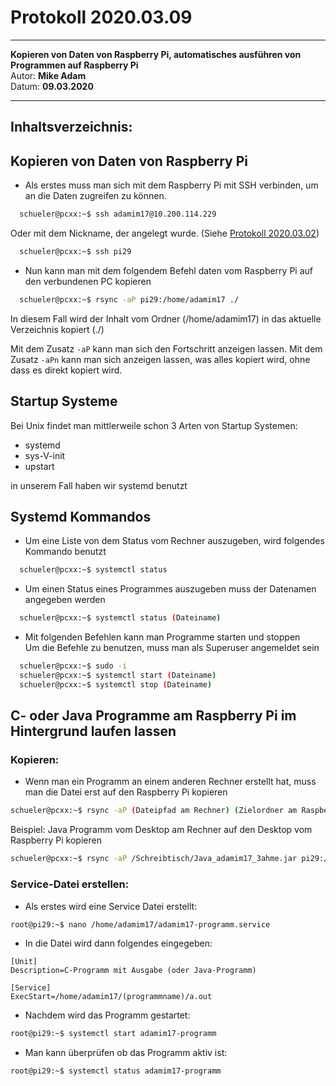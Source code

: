 # Protokoll 2020.03.09
--------------------------
**Kopieren von Daten von Raspberry Pi, automatisches ausführen von Programmen auf Raspberry Pi**   
Autor: **Mike Adam**  
Datum: **09.03.2020**   

----------------------
## Inhaltsverzeichnis:



## Kopieren von Daten von Raspberry Pi
* Als erstes muss man sich mit dem Raspberry Pi mit SSH verbinden, um an die Daten zugreifen zu können.
````bash
  schueler@pcxx:~$ ssh adamim17@10.200.114.229
````
Oder mit dem Nickname, der angelegt wurde. (Siehe  [Protokoll 2020.03.02](https://github.com/HTLMechatronics/m17-3ahme-la1-sx/blob/adamim17/protokolle/protokoll_2020-03-02_adamim17.md#anlegen-von-einem-nickname-f%C3%BCr-schnelleres-einloggen))
````bash
  schueler@pcxx:~$ ssh pi29
````
* Nun kann man mit dem folgendem Befehl daten vom Raspberry Pi auf den verbundenen PC kopieren
````bash
  schueler@pcxx:~$ rsync -aP pi29:/home/adamim17 ./
````
In diesem Fall wird der Inhalt vom Ordner (/home/adamim17) in das aktuelle Verzeichnis kopiert (./)   
   
Mit dem Zusatz `-aP` kann man sich den Fortschritt anzeigen lassen. Mit dem Zusatz `-aPn` kann man sich anzeigen lassen, was alles kopiert wird, ohne dass es direkt kopiert wird.

## Startup Systeme
Bei Unix findet man mittlerweile schon 3 Arten von Startup Systemen:
* systemd
* sys-V-init
* upstart
   
in unserem Fall haben wir systemd benutzt

## Systemd Kommandos
* Um eine Liste von dem Status vom Rechner auszugeben, wird folgendes Kommando benutzt
````bash
  schueler@pcxx:~$ systemctl status
````
* Um einen Status eines Programmes auszugeben muss der Datenamen angegeben werden
````bash
  schueler@pcxx:~$ systemctl status (Dateiname)
````
* Mit folgenden Befehlen kann man Programme starten und stoppen   
Um die Befehle zu benutzen, muss man als Superuser angemeldet sein
````bash
  schueler@pcxx:~$ sudo -i   
  schueler@pcxx:~$ systemctl start (Dateiname)
  schueler@pcxx:~$ systemctl stop (Dateiname)
````

## C- oder Java Programme am Raspberry Pi im Hintergrund laufen lassen 
### Kopieren:
* Wenn man ein Programm an einem anderen Rechner erstellt hat, muss man die Datei erst auf den Raspberry Pi kopieren
````bash
schueler@pcxx:~$ rsync -aP (Dateipfad am Rechner) (Zielordner am Raspberry Pi)
````
Beispiel: Java Programm vom Desktop am Rechner auf den Desktop vom Raspberry Pi kopieren
````bash
schueler@pcxx:~$ rsync -aP /Schreibtisch/Java_adamim17_3ahme.jar pi29:/Schreibtisch
````
### Service-Datei erstellen:
* Als erstes wird eine Service Datei erstellt:
````bash
root@pi29:~$ nano /home/adamim17/adamim17-programm.service
````
* In die Datei wird dann folgendes eingegeben:
````
[Unit]
Description=C-Programm mit Ausgabe (oder Java-Programm)

[Service]
ExecStart=/home/adamim17/(programmname)/a.out
````
* Nachdem wird das Programm gestartet:
````bash
root@pi29:~$ systemctl start adamim17-programm
````
* Man kann überprüfen ob das Programm aktiv ist:
````bash
root@pi29:~$ systemctl status adamim17-programm
````

